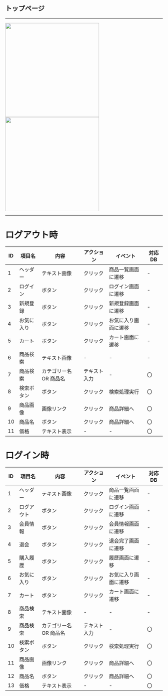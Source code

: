 ## トップページ
*****
<img src="2021-12-21.png" width="300">
<img src="2021-12-21 (2).png" width="300">

*****
# ログアウト時
|ID|項目名|内容|アクション|イベント|対応DB|
|--|----|---|---------|--------|-----|
|1|ヘッダー|テキスト画像|クリック|商品一覧画面に遷移|-|
|2|ログイン|ボタン|クリック|ログイン画面に遷移|-|
|3|新規登録|ボタン|クリック|新規登録画面に遷移|-|
|4|お気に入り|ボタン|クリック|お気に入り画面に遷移|-|
|5|カート|ボタン|クリック|カート画面に遷移|-|
|6|商品検索|テキスト画像|-|-|-|
|7|商品検索|カテゴリー名 OR 商品名|テキスト入力|-|〇|
|8|検索ボタン|ボタン|クリック|検索処理実行|〇|
|9|商品画像|画像リンク|クリック|商品詳細へ|〇|
|10|商品名|ボタン|クリック|商品詳細へ|〇|
|11|価格|テキスト表示|-|-|〇|

# ログイン時
|ID|項目名|内容|アクション|イベント|対応DB|
|--|----|---|---------|--------|-----|
|1|ヘッダー|テキスト画像|クリック|商品一覧画面に遷移|-|
|2|ログアウト|ボタン|クリック|ログイン画面に遷移|-|
|3|会員情報|ボタン|クリック|会員情報画面に遷移|-|
|4|退会|ボタン|クリック|退会完了画面に遷移|-|
|5|購入履歴|ボタン|クリック|履歴画面に遷移|-|
|6|お気に入り|ボタン|クリック|お気に入り画面に遷移|-|
|7|カート|ボタン|クリック|カート画面に遷移|-|
|8|商品検索|テキスト画像|-|-|-|
|9|商品検索|カテゴリー名 OR 商品名|テキスト入力|-|〇|
|10|検索ボタン|ボタン|クリック|検索処理実行|〇|
|11|商品画像|画像リンク|クリック|商品詳細へ|〇|
|12|商品名|ボタン|クリック|商品詳細へ|〇|
|13|価格|テキスト表示|-|-|〇|
